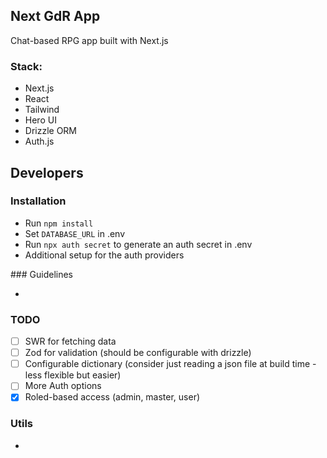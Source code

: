 ## Next GdR App

Chat-based RPG app built with Next.js

### Stack:

- Next.js
- React
- Tailwind
- Hero UI
- Drizzle ORM
- Auth.js

## Developers

### Installation

- Run `npm install`
- Set `DATABASE_URL` in .env
- Run `npx auth secret` to generate an auth secret in .env
- Additional setup for the auth providers

### Guidelines

-

### TODO

- [ ] SWR for fetching data
- [ ] Zod for validation (should be configurable with drizzle)
- [ ] Configurable dictionary (consider just reading a json file at build time - less flexible but easier)
- [ ] More Auth options
- [x] Roled-based access (admin, master, user)

### Utils

-
